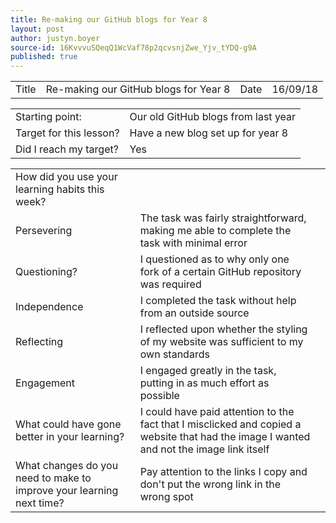 ```yaml
---
title: Re-making our GitHub blogs for Year 8
layout: post
author: justyn.boyer
source-id: 16KvvvuSQeqQ1WcVaf78p2qcvsnjZwe_Yjv_tYDQ-g9A
published: true
---
```

<table>
  <tr>
    <td>Title</td>
    <td>Re-making our GitHub blogs for Year 8</td>
    <td>Date</td>
    <td>16/09/18</td>
  </tr>
</table>


<table>
  <tr>
    <td>Starting point:</td>
    <td>Our old GitHub blogs from last year</td>
  </tr>
  <tr>
    <td>Target for this lesson?</td>
    <td>Have a new blog set up for year 8</td>
  </tr>
  <tr>
    <td>Did I reach my target? </td>
    <td>Yes</td>
  </tr>
</table>


<table>
  <tr>
    <td>How did you use your learning habits this week?</td>
  </tr>
  <tr>
    <td>Persevering</td>
    <td>The task was fairly straightforward, making me able to complete the task with minimal error</td>
  </tr>
  <tr>
    <td>Questioning?</td>
    <td>I questioned as to why only one fork of a certain GitHub repository was required</td>
  </tr>
  <tr>
    <td>Independence</td>
    <td>I completed the task without help from an outside source</td>
  </tr>
  <tr>
    <td>Reflecting</td>
    <td>I reflected upon whether the styling of my website was sufficient to my own standards</td>
  </tr>
  <tr>
    <td>Engagement</td>
    <td>I engaged greatly in the task, putting in as much effort as possible</td>
  </tr>
  <tr>
    <td>What could have gone better in your learning?</td>
    <td>I could have paid attention to the fact that I misclicked and copied a website that had the image I wanted and not the image link itself</td>
    <td></td>
  </tr>
  <tr>
    <td>What changes do you need to make to improve your learning next time?</td>
    <td>Pay attention to the links I copy and don't put the wrong link in the wrong spot</td>
    <td></td>
  </tr>
</table>


